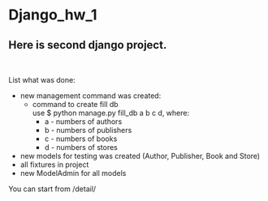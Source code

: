 # <h1>Django_hw_1</h1>
<h2>Here is second django project.</h2><br> 

List what was done:

* new management command was created:
  * command to create fill db<br>
    use $ python manage.py fill_db a b c d, where:
    * a - numbers of authors
    * b - numbers of publishers
    * c - numbers of books
    * d - numbers of stores
* new models for testing was created (Author, Publisher, Book and Store)
* all fixtures in project
* new ModelAdmin for all models

You can start from /detail/
